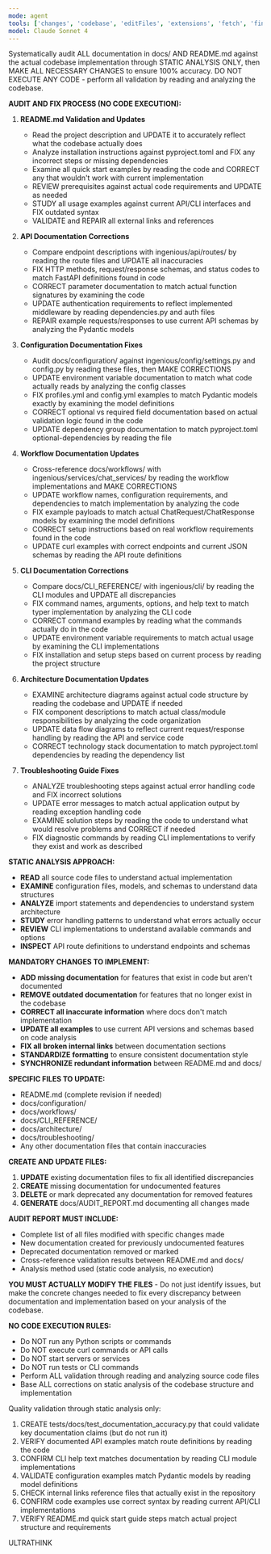 ```yaml
---
mode: agent
tools: ['changes', 'codebase', 'editFiles', 'extensions', 'fetch', 'findTestFiles', 'githubRepo', 'new', 'openSimpleBrowser', 'problems', 'runCommands', 'runNotebooks', 'runTasks', 'runTests', 'search', 'searchResults', 'terminalLastCommand', 'terminalSelection', 'testFailure', 'usages', 'vscodeAPI', 'websearch']
model: Claude Sonnet 4
---
```

Systematically audit ALL documentation in docs/ AND README.md against the actual codebase implementation through STATIC ANALYSIS ONLY, then MAKE ALL NECESSARY CHANGES to ensure 100% accuracy. DO NOT EXECUTE ANY CODE - perform all validation by reading and analyzing the codebase.

**AUDIT AND FIX PROCESS (NO CODE EXECUTION):**

1. **README.md Validation and Updates**
   - Read the project description and UPDATE it to accurately reflect what the codebase actually does
   - Analyze installation instructions against pyproject.toml and FIX any incorrect steps or missing dependencies
   - Examine all quick start examples by reading the code and CORRECT any that wouldn't work with current implementation
   - REVIEW prerequisites against actual code requirements and UPDATE as needed
   - STUDY all usage examples against current API/CLI interfaces and FIX outdated syntax
   - VALIDATE and REPAIR all external links and references

2. **API Documentation Corrections**
   - Compare endpoint descriptions with ingenious/api/routes/ by reading the route files and UPDATE all inaccuracies
   - FIX HTTP methods, request/response schemas, and status codes to match FastAPI definitions found in code
   - CORRECT parameter documentation to match actual function signatures by examining the code
   - UPDATE authentication requirements to reflect implemented middleware by reading dependencies.py and auth files
   - REPAIR example requests/responses to use current API schemas by analyzing the Pydantic models

3. **Configuration Documentation Fixes**
   - Audit docs/configuration/ against ingenious/config/settings.py and config.py by reading these files, then MAKE CORRECTIONS
   - UPDATE environment variable documentation to match what code actually reads by analyzing the config classes
   - FIX profiles.yml and config.yml examples to match Pydantic models exactly by examining the model definitions
   - CORRECT optional vs required field documentation based on actual validation logic found in the code
   - UPDATE dependency group documentation to match pyproject.toml optional-dependencies by reading the file

4. **Workflow Documentation Updates**
   - Cross-reference docs/workflows/ with ingenious/services/chat_services/ by reading the workflow implementations and MAKE CORRECTIONS
   - UPDATE workflow names, configuration requirements, and dependencies to match implementation by analyzing the code
   - FIX example payloads to match actual ChatRequest/ChatResponse models by examining the model definitions
   - CORRECT setup instructions based on real workflow requirements found in the code
   - UPDATE curl examples with correct endpoints and current JSON schemas by reading the API route definitions

5. **CLI Documentation Corrections**
   - Compare docs/CLI_REFERENCE/ with ingenious/cli/ by reading the CLI modules and UPDATE all discrepancies
   - FIX command names, arguments, options, and help text to match typer implementation by analyzing the CLI code
   - CORRECT command examples by reading what the commands actually do in the code
   - UPDATE environment variable requirements to match actual usage by examining the CLI implementations
   - FIX installation and setup steps based on current process by reading the project structure

6. **Architecture Documentation Updates**
   - EXAMINE architecture diagrams against actual code structure by reading the codebase and UPDATE if needed
   - FIX component descriptions to match actual class/module responsibilities by analyzing the code organization
   - UPDATE data flow diagrams to reflect current request/response handling by reading the API and service code
   - CORRECT technology stack documentation to match pyproject.toml dependencies by reading the dependency list

7. **Troubleshooting Guide Fixes**
   - ANALYZE troubleshooting steps against actual error handling code and FIX incorrect solutions
   - UPDATE error messages to match actual application output by reading exception handling code
   - EXAMINE solution steps by reading the code to understand what would resolve problems and CORRECT if needed
   - FIX diagnostic commands by reading CLI implementations to verify they exist and work as described

**STATIC ANALYSIS APPROACH:**

- **READ** all source code files to understand actual implementation
- **EXAMINE** configuration files, models, and schemas to understand data structures
- **ANALYZE** import statements and dependencies to understand system architecture
- **STUDY** error handling patterns to understand what errors actually occur
- **REVIEW** CLI implementations to understand available commands and options
- **INSPECT** API route definitions to understand endpoints and schemas

**MANDATORY CHANGES TO IMPLEMENT:**

- **ADD missing documentation** for features that exist in code but aren't documented
- **REMOVE outdated documentation** for features that no longer exist in the codebase
- **CORRECT all inaccurate information** where docs don't match implementation
- **UPDATE all examples** to use current API versions and schemas based on code analysis
- **FIX all broken internal links** between documentation sections
- **STANDARDIZE formatting** to ensure consistent documentation style
- **SYNCHRONIZE redundant information** between README.md and docs/

**SPECIFIC FILES TO UPDATE:**

- README.md (complete revision if needed)
- docs/configuration/
- docs/workflows/
- docs/CLI_REFERENCE/
- docs/architecture/
- docs/troubleshooting/
- Any other documentation files that contain inaccuracies

**CREATE AND UPDATE FILES:**

1. **UPDATE** existing documentation files to fix all identified discrepancies
2. **CREATE** missing documentation for undocumented features
3. **DELETE** or mark deprecated any documentation for removed features
4. **GENERATE** docs/AUDIT_REPORT.md documenting all changes made

**AUDIT REPORT MUST INCLUDE:**
- Complete list of all files modified with specific changes made
- New documentation created for previously undocumented features
- Deprecated documentation removed or marked
- Cross-reference validation results between README.md and docs/
- Analysis method used (static code analysis, no execution)

**YOU MUST ACTUALLY MODIFY THE FILES** - Do not just identify issues, but make the concrete changes needed to fix every discrepancy between documentation and implementation based on your analysis of the codebase.

**NO CODE EXECUTION RULES:**
- Do NOT run any Python scripts or commands
- Do NOT execute curl commands or API calls
- Do NOT start servers or services
- Do NOT run tests or CLI commands
- Perform ALL validation through reading and analyzing source code files
- Base ALL corrections on static analysis of the codebase structure and implementation

Quality validation through static analysis only:
1. CREATE tests/docs/test_documentation_accuracy.py that could validate key documentation claims (but do not run it)
2. VERIFY documented API examples match route definitions by reading the code
3. CONFIRM CLI help text matches documentation by reading CLI module implementations
4. VALIDATE configuration examples match Pydantic models by reading model definitions
5. CHECK internal links reference files that actually exist in the repository
6. CONFIRM code examples use correct syntax by reading current API/CLI implementations
7. VERIFY README.md quick start guide steps match actual project structure and requirements

ULTRATHINK